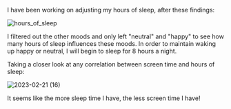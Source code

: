 I have been working on adjusting my hours of sleep, after these findings: 

![hours_of_sleep](https://user-images.githubusercontent.com/125606674/220493819-cad42954-0c1c-4826-a1c1-8e224e33df26.png)

I filtered out the other moods and only left "neutral" and "happy" to see how many hours of sleep influences these moods. 
In order to maintain waking up happy or neutral, I will begin to sleep for 8 hours a night. 

Taking a closer look at any correlation between screen time and hours of sleep: 

![2023-02-21 (16)](https://user-images.githubusercontent.com/125606674/220494784-11e5f1b2-f006-4802-a0b4-f7729a42976a.png)

It seems like the more sleep time I have, the less screen time I have! 
